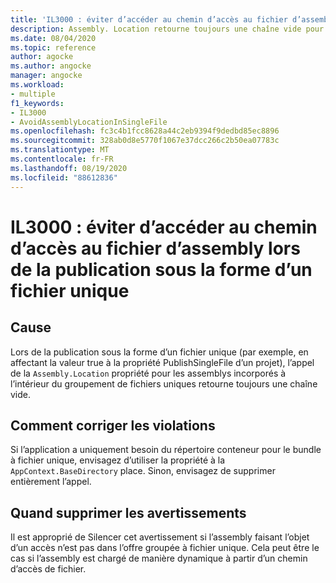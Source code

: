 ```yaml
---
title: 'IL3000 : éviter d’accéder au chemin d’accès au fichier d’assembly lors de la publication sous la forme d’un fichier unique'
description: Assembly. Location retourne toujours une chaîne vide pour les assemblys incorporés dans un bundle à fichier unique
ms.date: 08/04/2020
ms.topic: reference
author: agocke
ms.author: angocke
manager: angocke
ms.workload:
- multiple
f1_keywords:
- IL3000
- AvoidAssemblyLocationInSingleFile
ms.openlocfilehash: fc3c4b1fcc8628a44c2eb9394f9dedbd85ec8896
ms.sourcegitcommit: 328ab0d8e5770f1067e37dcc266c2b50ea07783c
ms.translationtype: MT
ms.contentlocale: fr-FR
ms.lasthandoff: 08/19/2020
ms.locfileid: "88612836"
---
```

# <a name="il3000-avoid-accessing-assembly-file-path-when-publishing-as-a-single-file"></a>IL3000 : éviter d’accéder au chemin d’accès au fichier d’assembly lors de la publication sous la forme d’un fichier unique

## <a name="cause"></a>Cause

Lors de la publication sous la forme d’un fichier unique (par exemple, en affectant la valeur true à la propriété PublishSingleFile d’un projet), l’appel de la `Assembly.Location` propriété pour les assemblys incorporés à l’intérieur du groupement de fichiers uniques retourne toujours une chaîne vide.

## <a name="how-to-fix-violations"></a>Comment corriger les violations

Si l’application a uniquement besoin du répertoire conteneur pour le bundle à fichier unique, envisagez d’utiliser la propriété à la `AppContext.BaseDirectory` place. Sinon, envisagez de supprimer entièrement l’appel.

## <a name="when-to-suppress-warnings"></a>Quand supprimer les avertissements

Il est approprié de Silencer cet avertissement si l’assembly faisant l’objet d’un accès n’est pas dans l’offre groupée à fichier unique. Cela peut être le cas si l’assembly est chargé de manière dynamique à partir d’un chemin d’accès de fichier.
